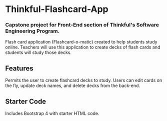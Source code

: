 # Thinkful-Flashcard-App

### Capstone project for Front-End section of Thinkful's Software Engineering Program.

Flash card application (Flashcard-o-matic) created to help students study online. Teachers will use this application to create decks of flash cards and students will study those decks. 

## Features

Permits the user to create flashcard decks to study. Users can edit cards on the fly, update deck names, and delete decks from the back-end.

## Starter Code

Includes Bootstrap 4 with starter HTML code. 

